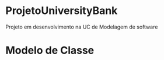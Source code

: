 # ProjetoUniversityBank
Projeto em desenvolvimento na UC de Modelagem de software

# Modelo de Classe

